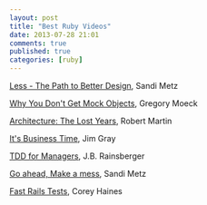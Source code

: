 ```yaml
---
layout: post
title: "Best Ruby Videos"
date: 2013-07-28 21:01
comments: true
published: true
categories: [ruby]
---
```


<p>
	<a href="http://vimeo.com/26330100">Less - The Path to Better Design</a>, Sandi Metz</p>
<p>
	<a href="http://www.confreaks.com/videos/659-rubyconf2011-why-you-don-t-get-mock-objects">Why You Don&#39;t Get Mock Objects</a>, Gregory Moeck</p>
<p>
	<a href="http://www.youtube.com/watch?v=WpkDN78P884">Architecture: The Lost Years</a>, Robert Martin</p>
<p>
	<a href="https://www.youtube.com/watch?NR=1&amp;feature=endscreen&amp;v=lhFSc0dWsto">It&#39;s Business Time</a>, Jim Gray</p>
<p>
	<a href="http://vimeo.com/4396476">TDD for Managers</a>, J.B. Rainsberger</p>
<p>
	<a href="http://www.confreaks.com/videos/1115-gogaruco2012-go-ahead-make-a-mess">Go ahead, Make a mess</a>, Sandi Metz</p>
<p>
	<a href="http://www.confreaks.com/videos/641-gogaruco2011-fast-rails-tests">Fast Rails Tests</a>, Corey Haines</p>
